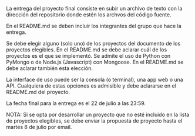 La entrega del proyecto final consiste en subir un archivo de texto con la dirección del repositorio donde estén los archvos del código fuente.
 
En el README.md se deben incluir los integrantes del grupo que hace la entrega.

Se debe elegir alguno (solo uno) de los proyectos del documento de los proyectos elegibles. 
En el README.md se debe aclarar cuál de los proyectos es el que se implementó. 
Se admite el uso de Python con PyMongo o de Node.js (Javascript) con Mongoose. 
En el README.md se debe aclarar también esta elección.

La interface de uso puede ser la consola (o terminal), una app web o una API. 
Cualquiera de estas opciones es admisible y debe aclararse en el README.md del proyecto.

La fecha final para la entrega es el 22 de julio a las 23:59.

NOTA: Si se opta por desarrollar un proyecto que no esté incluido en la lista de proyectos elegibles, se debe enviar la propuesta de proyecto hasta el martes 8 de julio por email.